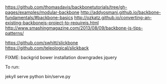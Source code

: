 
https://github.com/thomasdavis/backbonetutorials/tree/gh-pages/examples/modular-backbone
http://addyosmani.github.io/backbone-fundamentals/#backbone-basics
http://ozkatz.github.io/converting-an-existing-backbonejs-project-to-requirejs.html
http://www.smashingmagazine.com/2013/08/09/backbone-js-tips-patterns/


https://github.com/swhitt/slickbone
https://github.com/teleological/slickback


FIXME: backgrid bower installation downgrades jquery


To run:

jekyll serve
python bin/serve.py

